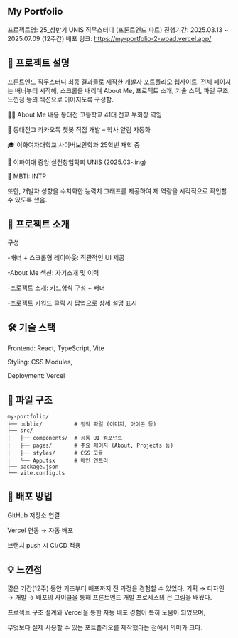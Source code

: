 ## My Portfolio

프로젝트명: 25_상반기 UNIS 직무스터디 (프론트엔드 파트)
진행기간: 2025.03.13 ~ 2025.07.09 (12주간)
배포 링크: https://my-portfolio-2-woad.vercel.app/


## 📌 프로젝트 설명

프론트엔드 직무스터디 최종 결과물로 제작한 개발자 포트폴리오 웹사이트.
전체 페이지는 배너부터 시작해, 스크롤을 내리며 About Me, 프로젝트 소개, 기술 스택, 파일 구조, 느낀점 등의 섹션으로 이어지도록 구성함.

🧑‍🏫 About Me 내용
동대전 고등학교 41대 전교 부회장 역임

🤖 동대전고 카카오톡 챗봇 직접 개발 – 학사 알림 자동화

🎓 이화여자대학교 사이버보안학과 25학번 재학 중

🌱 이화여대 중앙 실전창업학회 UNIS (2025.03~ing)

💬 MBTI: INTP

또한, 개발자 성향을 수치화한 능력치 그래프를 제공하여 제 역량을 시각적으로 확인할 수 있도록 했음.

## 📂 프로젝트 소개
구성

-배너 + 스크롤형 레이아웃: 직관적인 UI 제공

-About Me 섹션: 자기소개 및 이력

-프로젝트 소개: 카드형식 구성 + 배너

-프로젝트 키워드 클릭 시 팝업으로 상세 설명 표시


## 🛠 기술 스택
Frontend: React, TypeScript, Vite

Styling: CSS Modules,

Deployment: Vercel

## 📁 파일 구조
```
my-portfolio/
├── public/          # 정적 파일 (이미지, 아이콘 등)
├── src/
│   ├── components/  # 공통 UI 컴포넌트
│   ├── pages/       # 주요 페이지 (About, Projects 등)
│   ├── styles/      # CSS 모듈
│   └── App.tsx      # 메인 엔트리
├── package.json
└── vite.config.ts
```

## 🚀 배포 방법
GitHub 저장소 연결

Vercel 연동 → 자동 배포

브랜치 push 시 CI/CD 적용


## 💡 느낀점
짧은 기간(12주) 동안 기초부터 배포까지 전 과정을 경험할 수 있었다.
기획 → 디자인 → 개발 → 배포의 사이클을 통해 프론트엔드 개발 프로세스의 큰 그림을 배웠다.




프로젝트 구조 설계와 Vercel을 통한 자동 배포 경험이 특히 도움이 되었으며,

무엇보다 실제 사용할 수 있는 포트폴리오를 제작했다는 점에서 의미가 크다.
